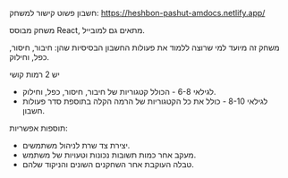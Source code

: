 חשבון פשוט
קישור למשחק: https://heshbon-pashut-amdocs.netlify.app/


משחק מבוסס React, מתאים גם למובייל.

משחק זה מיועד למי שרוצה ללמוד את פעולות החשבון הבסיסיות שהן: חיבור, חיסור, כפל, וחילוק.

יש 2 רמות קושי 
- לגילאי 6-8 - הכולל קטגוריות של חיבור, חיסור, כפל, וחילוק.
- לגילאי 8-10 - כולל את כל הקטגוריות של הרמה הקלה בתוספת סדר פעולות חשבון.

תוספות אפשריות:
- יצירת צד שרת לניהול משתמשים.
- מעקב אחר כמות תשובות נכונות וטעויות של משתמש.
- טבלה העוקבת אחר השחקנים השונים והניקוד שלהם.
